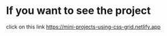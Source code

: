 # If you want to see the project 
click on this link 
https://mini-projects-using-css-grid.netlify.app
